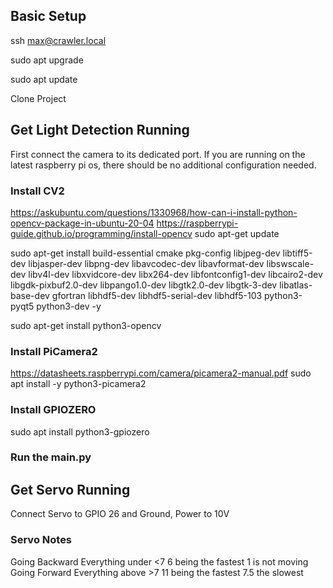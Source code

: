 ## Basic Setup
ssh max@crawler.local

<Enter PW>

sudo apt upgrade

sudo apt update

<Add new ssh passkey to github>

Clone Project

## Get Light Detection Running
First connect the camera to its dedicated port. If you are running on the latest raspberry pi os, there should be no additional configuration needed.

### Install CV2
https://askubuntu.com/questions/1330968/how-can-i-install-python-opencv-package-in-ubuntu-20-04
https://raspberrypi-guide.github.io/programming/install-opencv
sudo apt-get update

sudo apt-get install build-essential cmake pkg-config libjpeg-dev libtiff5-dev libjasper-dev libpng-dev libavcodec-dev libavformat-dev libswscale-dev libv4l-dev libxvidcore-dev libx264-dev libfontconfig1-dev libcairo2-dev libgdk-pixbuf2.0-dev libpango1.0-dev libgtk2.0-dev libgtk-3-dev libatlas-base-dev gfortran libhdf5-dev libhdf5-serial-dev libhdf5-103 python3-pyqt5 python3-dev -y

sudo apt-get install python3-opencv

### Install PiCamera2
https://datasheets.raspberrypi.com/camera/picamera2-manual.pdf
sudo apt install -y python3-picamera2

### Install GPIOZERO
sudo apt install python3-gpiozero

### Run the main.py

## Get Servo Running
Connect Servo to GPIO 26 and Ground, Power to 10V

### Servo Notes
Going Backward Everything under <7 6 being the fastest 1 is not moving
Going Forward Everything above >7 11 being the fastest 7.5 the slowest







